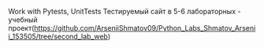 Work with Pytests, UnitTests
Тестируемый сайт в 5-6 лабораторных - учебный проект(https://github.com/ArseniiShmatov09/Python_Labs_Shmatov_Arsenii_153505/tree/second_lab_web)
